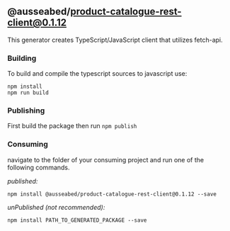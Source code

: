## @ausseabed/product-catalogue-rest-client@0.1.12

This generator creates TypeScript/JavaScript client that utilizes fetch-api. 

### Building

To build and compile the typescript sources to javascript use:
```
npm install
npm run build
```

### Publishing

First build the package then run ```npm publish```

### Consuming

navigate to the folder of your consuming project and run one of the following commands.

_published:_

```
npm install @ausseabed/product-catalogue-rest-client@0.1.12 --save
```

_unPublished (not recommended):_

```
npm install PATH_TO_GENERATED_PACKAGE --save
